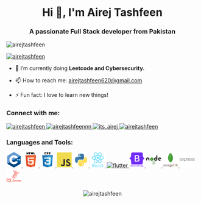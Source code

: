 
<p align="center">

</p>

<h1 align="center">Hi 👋, I'm Airej Tashfeen</h1>
<h3 align="center">A passionate Full Stack developer from Pakistan</h3>

<p align="left">
  <img src="https://komarev.com/ghpvc/?username=airejtashfeen&label=Profile%20views&color=0e75b6&style=flat" alt="airejtashfeen" />
</p>
<p align="left">
  <a href="https://github.com/ryo-ma/github-profile-trophy">
    <img src="https://github-profile-trophy.vercel.app/?username=airejtashfeen" alt="airejtashfeen" />
  </a>
</p>

- 🌱 I’m currently doing **Leetcode and Cybersecurity.**

- 📫 How to reach me: [airejtashfeen620@gmail.com](mailto:airejtashfeen620@gmail.com)


- ⚡ Fun fact: I love to learn new things!


<h3 align="left">Connect with me:</h3>
<p align="left">
  <a href="https://linkedin.com/in/airejtashfeen" target="_blank">
    <img src="https://raw.githubusercontent.com/rahuldkjain/github-profile-readme-generator/master/src/images/icons/Social/linked-in-alt.svg" alt="airejtashfeen" height="30" width="40" />
  </a>
  <a href="https://fb.com/airejtashfeennn" target="_blank">
    <img src="https://raw.githubusercontent.com/rahuldkjain/github-profile-readme-generator/master/src/images/icons/Social/facebook.svg" alt="airejtashfeennn" height="30" width="40" />
  </a>
  <a href="https://instagram.com/its_airej" target="_blank">
    <img src="https://raw.githubusercontent.com/rahuldkjain/github-profile-readme-generator/master/src/images/icons/Social/instagram.svg" alt="its_airej" height="30" width="40" />
  </a>
  <a href="https://www.leetcode.com/airejtashfeen" target="_blank">
    <img src="https://raw.githubusercontent.com/rahuldkjain/github-profile-readme-generator/master/src/images/icons/Social/leet-code.svg" alt="airejtashfeen" height="30" width="40" />
  </a>
</p>


<h3 align="left">Languages and Tools:</h3>
<p align="left">
  <a href="https://en.wikipedia.org/wiki/C%2B%2B" target="_blank" rel="noreferrer">
    <img src="https://raw.githubusercontent.com/devicons/devicon/master/icons/cplusplus/cplusplus-original.svg" alt="cplusplus" width="40" height="40" />
  </a>
  <a href="https://developer.mozilla.org/en-US/docs/Web/HTML" target="_blank" rel="noreferrer">
    <img src="https://raw.githubusercontent.com/devicons/devicon/master/icons/html5/html5-original-wordmark.svg" alt="html5" width="40" height="40" />
  </a>
  <a href="https://www.w3schools.com/css/" target="_blank" rel="noreferrer">
    <img src="https://raw.githubusercontent.com/devicons/devicon/master/icons/css3/css3-original-wordmark.svg" alt="css3" width="40" height="40" />
  </a>
  <a href="https://developer.mozilla.org/en-US/docs/Web/JavaScript" target="_blank" rel="noreferrer">
    <img src="https://raw.githubusercontent.com/devicons/devicon/master/icons/javascript/javascript-original.svg" alt="javascript" width="40" height="40" />
  </a>
  <a href="https://www.python.org" target="_blank" rel="noreferrer">
    <img src="https://raw.githubusercontent.com/devicons/devicon/master/icons/python/python-original.svg" alt="python" width="40" height="40" />
  </a>
  <a href="https://reactjs.org/" target="_blank" rel="noreferrer">
    <img src="https://raw.githubusercontent.com/devicons/devicon/master/icons/react/react-original-wordmark.svg" alt="react" width="40" height="40" />
  </a>
  <a href="https://flutter.dev" target="_blank" rel="noreferrer">
    <img src="https://www.vectorlogo.zone/logos/flutterio/flutterio-icon.svg" alt="flutter" width="40" height="40" />
  </a>
  <a href="https://getbootstrap.com" target="_blank" rel="noreferrer">
    <img src="https://raw.githubusercontent.com/devicons/devicon/master/icons/bootstrap/bootstrap-plain-wordmark.svg" alt="bootstrap" width="40" height="40" />
  </a>
  <a href="https://nodejs.org/" target="_blank" rel="noreferrer">
    <img src="https://raw.githubusercontent.com/devicons/devicon/master/icons/nodejs/nodejs-original-wordmark.svg" alt="nodejs" width="40" height="40" />
  </a>
  <a href="https://www.mongodb.com/" target="_blank" rel="noreferrer">
    <img src="https://raw.githubusercontent.com/devicons/devicon/master/icons/mongodb/mongodb-original-wordmark.svg" alt="mongodb" width="40" height="40" />
  </a>
  <a href="https://expressjs.com/" target="_blank" rel="noreferrer">
    <img src="https://raw.githubusercontent.com/devicons/devicon/master/icons/express/express-original-wordmark.svg" alt="express" width="40" height="40" />
  </a>
  <a href="https://www.microsoft.com/en-us/sql-server" target="_blank" rel="noreferrer">
    <img src="https://raw.githubusercontent.com/devicons/devicon/master/icons/microsoftsqlserver/microsoftsqlserver-plain-wordmark.svg" alt="mssql" width="40" height="40" />
  </a>
</p>




<p align="center">
  <img src="https://github-readme-stats.vercel.app/api/top-langs?username=airejtashfeen&show_icons=true&locale=en&layout=compact" alt="airejtashfeen" />
</p>
